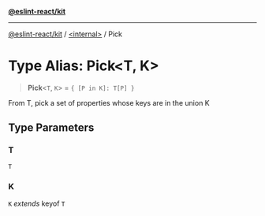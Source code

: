 [**@eslint-react/kit**](../../README.md)

***

[@eslint-react/kit](../../README.md) / [\<internal\>](../README.md) / Pick

# Type Alias: Pick\<T, K\>

> **Pick**\<`T`, `K`\> = `{ [P in K]: T[P] }`

From T, pick a set of properties whose keys are in the union K

## Type Parameters

### T

`T`

### K

`K` *extends* keyof `T`
